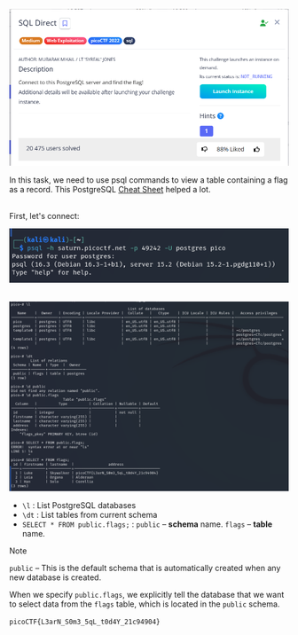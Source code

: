 ![Task desc](../assets/images/SQL-Direct_image_1.png)

In this task, we need to use psql commands to view a table containing a flag as a record.
This PostgreSQL [Cheat Sheet](https://www.tigerdata.com/learn/postgres-cheat-sheet) helped a lot.
<br><br>

First, let's connect:

![image_2](../assets/images/SQL-Direct_image_2.png)<br><br>

![image_3](../assets/images/SQL-Direct_image_3.png)<br>

* `\l` : List PostgreSQL databases
* `\dt` : List tables from current schema
* `SELECT * FROM public.flags;` : `public` – **schema** name. `flags` – **table** name.

> [!NOTE]
> `public` – This is the default schema that is automatically created when any new database is created.

When we specify `public.flags`, we explicitly tell the database that we want to select data from the `flags` table, which is located in the `public` schema.

`picoCTF{L3arN_S0m3_5qL_t0d4Y_21c94904}`
